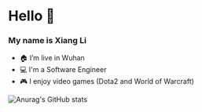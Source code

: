 # Hello 👋

### My name is Xiang Li

- 🏠 I’m live in Wuhan 
- 💻 I'm a Software Engineer
- 🎮 I enjoy video games (Dota2 and World of Warcraft)


![Anurag's GitHub stats](https://github-readme-stats.vercel.app/api?username=TD-LiXiang&count_private=true)
